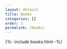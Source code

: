 ```yaml
---
layout: default
title: Books
categories: []
order: 3
permalink: /books/
---
```

<div class="tab-pane" id="book-list" role="tabpanel" aria-labelledby="books-tab">{%- include books.html -%}</div>

<script>
  $('#video-link').magnificPopup({
    type: 'inline',
    closeOnBgClick: true,
    showCloseBtn: false
  })
</script>
